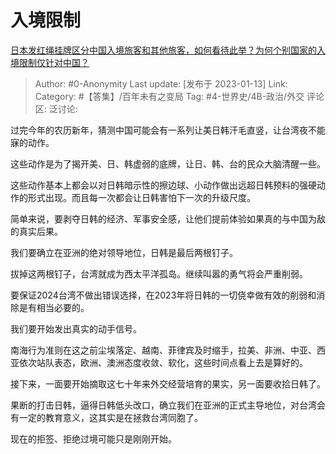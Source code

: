 # 入境限制
[日本发红绳挂牌区分中国入境旅客和其他旅客，如何看待此举？为何个别国家的入境限制仅针对中国？](https://www.zhihu.com/question/578064400/answer/2843084794)

> Author: #0-Anonymity
> Last update: [发布于 2023-01-13]
> Link:
> Category: #【答集】/百年未有之变局
> Tag: #4-世界史/4B-政治/外交
> 评论区:
> 泛讨论:

过完今年的农历新年，猜测中国可能会有一系列让美日韩汗毛直竖，让台湾夜不能寐的动作。

这些动作是为了揭开美、日、韩虚弱的底牌，让日、韩、台的民众大脑清醒一些。

这些动作基本上都会以对日韩暗示性的擦边球、小动作做出远超日韩预料的强硬动作的形式出现。而且每一次都会让日韩害怕下一次的升级尺度。

简单来说，要剥夺日韩的经济、军事安全感，让他们提前体验如果真的与中国为敌的真实后果。

我们要确立在亚洲的绝对领导地位，日韩是最后两根钉子。

拔掉这两根钉子，台湾就成为西太平洋孤岛。继续叫嚣的勇气将会严重削弱。

要保证2024台湾不做出错误选择，在2023年将日韩的一切侥幸做有效的削弱和消除是有相当必要的。

我们要开始发出真实的动手信号。

南海行为准则在这之前尘埃落定、越南、菲律宾及时缩手，拉美、非洲、中亚、西亚依次站队表态，欧洲、澳洲态度收敛、软化，这些时间点看上去是算好的。

接下来，一面要开始摘取这七十年来外交经营培育的果实，另一面要收拾日韩了。

果断的打击日韩，逼得日韩低头改口，确立我们在亚洲的正式主导地位，对台湾会有一定的教育意义，这其实是在拯救台湾同胞了。

现在的拒签、拒绝过境可能只是刚刚开始。
